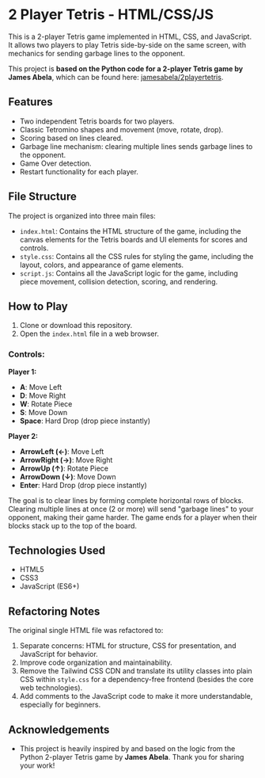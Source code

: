 # 2 Player Tetris - HTML/CSS/JS

This is a 2-player Tetris game implemented in HTML, CSS, and JavaScript. It allows two players to play Tetris side-by-side on the same screen, with mechanics for sending garbage lines to the opponent.

This project is **based on the Python code for a 2-player Tetris game by James Abela**, which can be found here: [jamesabela/2playertetris](https://github.com/jamesabela/2playertetris/tree/main).

## Features

* Two independent Tetris boards for two players.
* Classic Tetromino shapes and movement (move, rotate, drop).
* Scoring based on lines cleared.
* Garbage line mechanism: clearing multiple lines sends garbage lines to the opponent.
* Game Over detection.
* Restart functionality for each player.

## File Structure

The project is organized into three main files:

* `index.html`: Contains the HTML structure of the game, including the canvas elements for the Tetris boards and UI elements for scores and controls.
* `style.css`: Contains all the CSS rules for styling the game, including the layout, colors, and appearance of game elements.
* `script.js`: Contains all the JavaScript logic for the game, including piece movement, collision detection, scoring, and rendering.

## How to Play

1.  Clone or download this repository.
2.  Open the `index.html` file in a web browser.

### Controls:

**Player 1:**
* **A**: Move Left
* **D**: Move Right
* **W**: Rotate Piece
* **S**: Move Down
* **Space**: Hard Drop (drop piece instantly)

**Player 2:**
* **ArrowLeft (←)**: Move Left
* **ArrowRight (→)**: Move Right
* **ArrowUp (↑)**: Rotate Piece
* **ArrowDown (↓)**: Move Down
* **Enter**: Hard Drop (drop piece instantly)

The goal is to clear lines by forming complete horizontal rows of blocks. Clearing multiple lines at once (2 or more) will send "garbage lines" to your opponent, making their game harder. The game ends for a player when their blocks stack up to the top of the board.

## Technologies Used

* HTML5
* CSS3
* JavaScript (ES6+)

## Refactoring Notes

The original single HTML file was refactored to:
1.  Separate concerns: HTML for structure, CSS for presentation, and JavaScript for behavior.
2.  Improve code organization and maintainability.
3.  Remove the Tailwind CSS CDN and translate its utility classes into plain CSS within `style.css` for a dependency-free frontend (besides the core web technologies).
4.  Add comments to the JavaScript code to make it more understandable, especially for beginners.

## Acknowledgements

* This project is heavily inspired by and based on the logic from the Python 2-player Tetris game by **James Abela**. Thank you for sharing your work!
